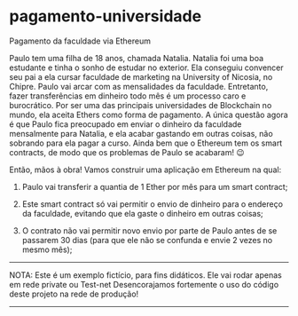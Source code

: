 # pagamento-universidade

Pagamento da faculdade via Ethereum

Paulo tem uma filha de 18 anos, chamada Natalia. Natalia foi uma boa estudante e tinha o sonho de estudar no exterior. Ela conseguiu convencer seu pai a ela cursar faculdade de marketing na University of Nicosia, no Chipre. Paulo vai arcar com as mensalidades da faculdade. Entretanto, fazer transferências em dinheiro todo mês é um processo caro e burocrático. Por ser uma das principais universidades de Blockchain no mundo, ela aceita Ethers como forma de pagamento. A única questão agora é que Paulo fica preocupado em enviar o dinheiro da faculdade mensalmente para Natalia, e ela acabar gastando em outras coisas, não sobrando para ela pagar a curso. Ainda bem que o Ethereum tem os smart contracts, de modo que os problemas de Paulo se acabaram! 😉

Então, mãos à obra! Vamos construir uma aplicação em Ethereum na qual:

1. Paulo vai transferir a quantia de 1 Ether por mês para um smart contract;

2. Este smart contract só vai permitir o envio de dinheiro para o endereço da faculdade, evitando que ela gaste o dinheiro em outras coisas;

3. O contrato não vai permitir novo envio por parte de Paulo antes de se passarem 30 dias (para que ele não se confunda e envie 2 vezes no mesmo mês);

******************************************************************************************************
NOTA: 
Este é um exemplo fictício, para fins didáticos. Ele vai rodar apenas em rede private ou Test-net
Desencorajamos fortemente o uso do código deste projeto na rede de produção!
******************************************************************************************************
